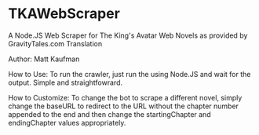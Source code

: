 # TKAWebScraper
A Node.JS Web Scraper for The King's Avatar Web Novels as provided by GravityTales.com Translation

Author: Matt Kaufman

How to Use:
To run the crawler, just run the using Node.JS and wait for the output. Simple and straightfowrard.

How to Customize:
To change the bot to scrape a different novel, simply change the baseURL to redirect to the URL without the chapter number appended to the end and then change the startingChapter and endingChapter values appropriately.
